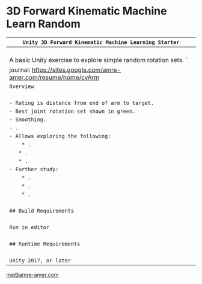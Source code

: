 # 3D Forward Kinematic Machine Learn Random

| `Unity 3D Forward Kinematic Machine Learning Starter`             |
| ------------------------------------------------------------ |
| ` `                                                          |
| A basic Unity exercise to explore simple random rotation sets. ` |
| journal: https://sites.google.com/amre-amer.com/resume/home/cvArm      |
| `Overview`                                                   |
| ` `                                                          |
| `- Rating is distance from end of arm to target.`                              |
| `- Best joint rotation set shown in green.`                              |
| `- Smoothing.`|
| `- . `                     |
| `- Allows exploring the following:`                            |
| `    * .`           |
| `    * . `|
| `    * . `|
| `- Further study:`                                           |
| `    * .`                        |
| `    * .`                                             |
| `    * .`                                           |
| ` `                                                          |
| `## Build Requirements`                                      |
| ` `                                                          |
| `Run in editor`                                              |
| ` `                                                          |
| `## Runtime Requirements`                                    |
| ` `                                                          |
| `Unity 2017, or later`                                       |

me@amre-amer.com

